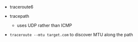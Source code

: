- traceroute6
- tracepath
  - uses UDP rather than ICMP

- `traceroute --mtu target.com` to discover MTU along the path
